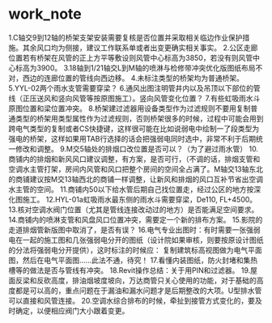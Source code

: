 # work_note
1.C轴交9到12轴的桥架支架安装需要复核是否位置并采取相关临边作业保护措施。其余风口均为侧接，建议工作联系单或者出变更确实相关事实。
2.公区走廊位置若有桥架在风管的正上方平等敷设则风管中心标高为3850，若没有则风管中心标高为3900。
3.18轴到1/21轴交L到M轴的喷淋与检修带冲突优化版图纸布局不对，西边的连廊位置的管线向西边移。
4.未标注类型的桥架均为普通桥架。
5.YYL-02两个雨水支管需要穿梁？
6.通风出图注明管井内以及吊顶以下部位的管线（正压送风和竖向风管等按原图施工）。竖向风管变化位置？
7.有些虹吸雨水斗原图位置和梁位置冲突。
8.桥架建过滤器用设备类型作为过滤规则不要用复制普通类型的桥架用类型属性作为过滤规则，否则桥架很多的时候，过程中可能会用到跨电气类型的复制或者CS快捷键，这样很可能在比如说弱电中绘制一了段类型为强电的桥架，这样如果用TAB行选择的话会把强弱电同时选中，非常不利于后期统一修改和调整。
9.M交5轴处的排烟口改位置是否可以？（为了避过雨水管）
10.商铺内的排烟和新风风口建议调整，有方案，是否可行，（不调的话，排烟支管和空调水主管打架，房间内风管和风口把整个房间的空间全占满了。M轴交13轴东北的商铺建议按M交13轴西北的商铺一样调整，让新风和排烟的风口互补节省出空调水主管的空间。
11.商铺内50以下给水管后期自己找位置走，经过公区的地方按深化图施工。
12.HYL-01a虹吸雨水最东侧的雨水斗需要穿梁，De110, FL+4500。
13.核对空调水阀门位置（尤其是管线连接改动过的地方）是否能满足空间要求。
14.商铺内的喷淋支管和风盘风口位置冲突，需要定一个新的排布方案。
15.影院的走道排烟管新版图中取消了，是否有误？
16.电气专业出图时：有时需要一张强弱电在一起的施工图和几张强弱电分开的图纸（设计院如果审核，则要按原设计图纸的分法将强弱电分开提供），这时标注的时候应：
       复制建筑标高视图做为电气平面图，然后在电气平面图……此法不通，待究！
17.看懂内装图纸，防火封堵和集热槽等的做法是否与管线有冲突。
18.Revit操作总结：关于用PIN和过滤器。
19.屋面反梁和反砍高度，排油烟坡度坡向，万达商管只关心使用的功能，对于基础的高度都是可以高的，重点问题在于漏油和漏水问题才是后期整改的大项。U型排水管可以直接和风管连接。
20.空调水综合排布的时候，牵扯到接管方式变化的，要及时确定，以便相应阀门大小跟着变更。
